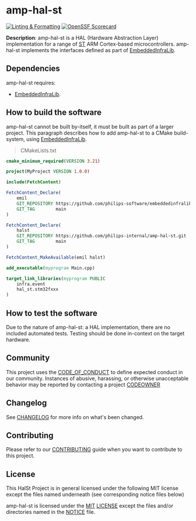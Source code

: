# amp-hal-st

[![Linting & Formatting](https://github.com/philips-software/amp-hal-st/actions/workflows/linting-formatting.yml/badge.svg)](https://github.com/philips-software/amp-hal-st/actions/workflows/linting-formatting.yml) [![OpenSSF Scorecard](https://api.securityscorecards.dev/projects/github.com/philips-software/amp-hal-st/badge)](https://api.securityscorecards.dev/projects/github.com/philips-software/amp-hal-st)

**Description**: amp-hal-st is a HAL (Hardware Abstraction Layer) implementation for a range of [ST](https://st.com) ARM Cortex-based microcontrollers. amp-hal-st implements the interfaces defined as part of [EmbeddedInfraLib].

## Dependencies

amp-hal-st requires:
- [EmbeddedInfraLib].

## How to build the software

amp-hal-st cannot be built by-itself, it must be built as part of a larger project. This paragraph describes how to add amp-hal-st to a CMake build-system, using [EmbeddedInfraLib].

> CMakeLists.txt

```cmake
cmake_minimum_required(VERSION 3.21)

project(MyProject VERSION 1.0.0)

include(FetchContent)

FetchContent_Declare(
    emil
    GIT_REPOSITORY https://github.com/philips-software/embeddedinfralib.git
    GIT_TAG        main
)

FetchContent_Declare(
    halst
    GIT_REPOSITORY https://github.com/philips-internal/amp-hal-st.git
    GIT_TAG        main
)

FetchContent_MakeAvailable(emil halst)

add_executable(myprogram Main.cpp)

target_link_libraries(myprogram PUBLIC
    infra.event
    hal_st.stm32fxxx
)
```

## How to test the software

Due to the nature of amp-hal-st: a HAL implementation, there are no included automated tests. Testing should be done in-context on the target hardware.

## Community

This project uses the [CODE_OF_CONDUCT](CODE_OF_CONDUCT.md) to define expected conduct in our community. Instances of abusive, harassing, or otherwise unacceptable behavior may be reported by contacting a project [CODEOWNER](CODEOWNERS)

## Changelog

See [CHANGELOG](CHANGELOG.md) for more info on what's been changed.

## Contributing

Please refer to our [CONTRIBUTING](CONTRIBUTING.md) guide when you want to contribute to this project.

## License

This HalSt Project is in general licensed under the following MIT license except the files named underneath (see corresponding notice files below)

amp-hal-st is licensed under the [MIT](https://choosealicense.com/licenses/mit/) [LICENSE](LICENSE) except the files and/or directories named in the [NOTICE](NOTICE) file.

[EmbeddedInfraLib]: https://github.com/philips-software/embeddedinfralib
